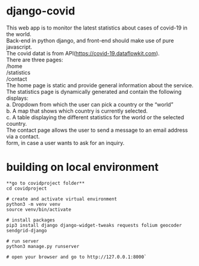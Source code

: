 # django-covid <br />
This web app is to monitor the latest statistics about cases of covid-19 in the world. <br />
Back-end in python django, and front-end should make use of pure javascript. <br />
The covid datat is from API(https://covid-19.dataflowkit.com). <br />
There are three pages: <br />
/home <br />
/statistics <br />
/contact <br />
The home page is static and provide general information about the service. <br />
The statistics page is dynamically generated and contain the following displays: <br />
a. Dropdown from which the user can pick a country or the “world” <br />
b. A map that shows which country is currently selected. <br />
c. A table displaying the different statistics for the world or the selected country.  <br />
The contact page allows the user to send a message to an email address via a contact. <br />
form, in case a user wants to ask for an inquiry. <br />


# building on local environment
    
    **go to covidproject folder**
    cd covidproject
    
    # create and activate virtual environment
    python3 -m venv venv
    source venv/bin/activate
    
    # install packages
    pip3 install django django-widget-tweaks requests folium geocoder sendgrid-django
    
    # run server
    python3 manage.py runserver
    
    # open your browser and go to http://127.0.0.1:8000`
